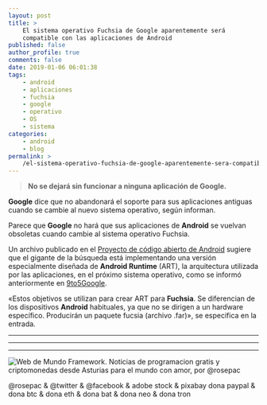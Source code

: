 ```yaml
---
layout: post
title: >
    El sistema operativo Fuchsia de Google aparentemente será
    compatible con las aplicaciones de Android
published: false
author_profile: true
comments: false
date: 2019-01-06 06:01:38
tags:
    - android
    - aplicaciones
    - fuchsia
    - google
    - operativo
    - OS
    - sistema
categories:
    - android
    - blog
permalink: >
    /el-sistema-operativo-fuchsia-de-google-aparentemente-sera-compatible-con-las-aplicaciones-de-android
---
```

> **No se dejará sin funcionar a ninguna aplicación de Google.** 

**Google** dice que no abandonará el soporte para sus aplicaciones antiguas cuando se cambie al nuevo sistema operativo, según informan.

Parece que **Google** no hará que sus aplicaciones de **Android** se vuelvan obsoletas cuando cambie al sistema operativo Fuchsia.

Un archivo publicado en el [Proyecto de código abierto de Android][1] sugiere que el gigante de la búsqueda está implementando una versión especialmente diseñada de **Android Runtime** (ART), la arquitectura utilizada por las aplicaciones, en el próximo sistema operativo, como se informó anteriormente en [9to5Google][2].

&#171;Estos objetivos se utilizan para crear ART para **Fuchsia**. Se diferencian de los dispositivos **Android** habituales, ya que no se dirigen a un hardware específico. Producirán un paquete fucsia (archivo .far)&#187;, se especifica en la entrada.

* * *


   


* * *


   


* * *


  


![Web de Mundo Framework. Noticias de programacion gratis y criptomonedas desde Asturias para el mundo con amor, por @rosepac][3]


  @rosepac & @twitter & @facebook & adobe stock & pixabay dona paypal & dona btc & dona eth & dona bat & dona neo & dona tron


 [1]: https://android-review.googlesource.com/c/device/google/fuchsia/+/859930
 [2]: https://9to5google.com/2019/01/02/android-runtime-app-support-fuchsia/
 [3]: https://image.ibb.co/iTckvT/mundo-framework-1350x167-steemit.png